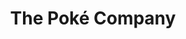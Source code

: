 ---
layout: place
title: The Poké Company
permalink: /florida/boca-raton/the-poke-company.html
stateAbbr: FL
stateName: Florida
cityName: Boca Raton
seo:
  type: restaurant
  links: null
place_id: ChIJN-j7Kx3i2IgRVdDTkO_0P80
photos:
  - name: >-
      places/ChIJN-j7Kx3i2IgRVdDTkO_0P80/photos/AeeoHcIjrxys8Rlw-k-9hCrJ8jVcZvgl7zWrCnP0RqSTbVAqRaZfqdgbKSQicZVJ2eNgTtLr7hXp-YxfVcJpQ-NQr7k99B8Hh-LKJaoR6jyc5l5nfrDI0YJNs-My5M8XscuGSoycnpZO3A1AZkPh25AuX-lpCDWiCmN3cdBtB3J9EVifWMn0QTybUQ6X_IdjI5IZus3y7b1dwO6Vdw8xaKoSTeWQtng-MnA8oEDpOS_-NwYCwitij3gjVbkloyRQ6muLDcpsTZE54CI5gLkeH64kNVsQoKBTOf3p_tL0KM-Pod7KWg
    widthPx: 4800
    heightPx: 3204
    authorAttributions:
      - displayName: The Poké Company
        uri: https://maps.google.com/maps/contrib/100958428651745776829
        photoUri: >-
          https://lh3.googleusercontent.com/a-/ALV-UjW0-Y9V7Eu-HREbHPiO8tTQXl5lS_XrB6vqSZn_q2tsUyN-v_I=s100-p-k-no-mo
    flagContentUri: >-
      https://www.google.com/local/imagery/report/?cb_client=maps_api_places.places_api&image_key=!1e10!2sAF1QipM-cQ3s-aXi-23vLj992HrE55Y7zWfqiNFVTV3S&hl=en-US
    googleMapsUri: >-
      https://www.google.com/maps/place//data=!3m4!1e2!3m2!1sAF1QipM-cQ3s-aXi-23vLj992HrE55Y7zWfqiNFVTV3S!2e10!4m2!3m1!1s0x88d8e21d2bfbe837:0xcd3ff4ef90d3d055
  - name: >-
      places/ChIJN-j7Kx3i2IgRVdDTkO_0P80/photos/AeeoHcJDGuQdBgZalHhedtsDIuvGxai4PMQsTeGi0V6luFP4ICMdjivDa9ySp-RZCcN7ZHlBZuksJ9_vS1rOxLMusQI6V_-HYDU3U0DBGNnAK465FHeO7WiKqX7netz7nC2vfdPsuNa2gFLi1DfNmE2ifTFi9OFmnhrJJPYTcogUe9fm3e00i0U9SI8_nZ5PCNiEmORMX3iGoZIxfDwHWNyIUpP8hFWsQSLT4gctNc6viWHPFnWUV2VyLQ7tTLZABT-1--IkHJSB1ldS9qPKV_Kd6YwROOVQ0w2fMPFZOvOfUZ6gVg
    widthPx: 2119
    heightPx: 1192
    authorAttributions:
      - displayName: The Poké Company
        uri: https://maps.google.com/maps/contrib/100958428651745776829
        photoUri: >-
          https://lh3.googleusercontent.com/a-/ALV-UjW0-Y9V7Eu-HREbHPiO8tTQXl5lS_XrB6vqSZn_q2tsUyN-v_I=s100-p-k-no-mo
    flagContentUri: >-
      https://www.google.com/local/imagery/report/?cb_client=maps_api_places.places_api&image_key=!1e10!2sAF1QipOF0aaKg8H929xBef4yz73Hna_HYVk7kgoyNukB&hl=en-US
    googleMapsUri: >-
      https://www.google.com/maps/place//data=!3m4!1e2!3m2!1sAF1QipOF0aaKg8H929xBef4yz73Hna_HYVk7kgoyNukB!2e10!4m2!3m1!1s0x88d8e21d2bfbe837:0xcd3ff4ef90d3d055
  - name: >-
      places/ChIJN-j7Kx3i2IgRVdDTkO_0P80/photos/AeeoHcJpUHRV9dgUnLLOQF94a7ntBPuerRIVUS624Y9nwggPd6xhxIAGVPBsdCeC1zf3xGvAh249s10PSefWp4wHA4xPLXPWc4eoPWXn_p02JsZwKowEpRa0e0BBLgsnDNUi52tkecQ83TqS8OFsE4pJDqmEILC3DTwY-KvzF8GgYg9H1gI9fIWr6hCIr0GVryV_k0FwnDUcfBktmVzZmuj3RQfBkv7K0h0FzwuVcqFMJ373en0HGS-LFMQ75b7Ct_TWSRUEAdu8uv2XVwQMxK36Ubat9FSXdNoVw5d4Mz6KiQkIQiJCse_neL3na6EBE-BEVZsOtQM3biIoNoOWVESSsiP27F8nxi_TaHqQkm08cRjSVzfOAktaceP58DW1QQ5AIUF3zfAu6N1AvNk_xOyWmWijb5pXk5TDvdNBu9Jjjiaerow
    widthPx: 1242
    heightPx: 2208
    authorAttributions:
      - displayName: Kaui Lane
        uri: https://maps.google.com/maps/contrib/109239444899650823881
        photoUri: >-
          https://lh3.googleusercontent.com/a/ACg8ocIzaBmvw62eeb71pj41sNn6Oo-fECSf2ftHwXrw6K06jP4ahw=s100-p-k-no-mo
    flagContentUri: >-
      https://www.google.com/local/imagery/report/?cb_client=maps_api_places.places_api&image_key=!1e10!2sCIHM0ogKEICAgMDo2Pv4nAE&hl=en-US
    googleMapsUri: >-
      https://www.google.com/maps/place//data=!3m4!1e2!3m2!1sCIHM0ogKEICAgMDo2Pv4nAE!2e10!4m2!3m1!1s0x88d8e21d2bfbe837:0xcd3ff4ef90d3d055
  - name: >-
      places/ChIJN-j7Kx3i2IgRVdDTkO_0P80/photos/AeeoHcKCf-CR2oFF9FK3pkAZ1RgYx2mZI75N14CA4TBEQ7McE7L1maLujpCF3FM6k1Muj2qZBN13NshjvqD5CV9meQ4L4Az0gATD3x_2r-_SU-9E3zUN4CyJZpIShTNfadXPVY3h-cvvlUOEGvkw5KYxJQBw0wEPgyWvMMEKpMNbBU_Vi-jC0RHtRQAsZuFlO08htZ4SqIg0yGa3setQZhmuJgfrhT8QIloPCPt732gG-L35W1MBKNWUxNYE0T8ed4YIv_WDnY2CTxp8giZ70uLybkrFjQiXc8sG3pgKu55VqHCV0A
    widthPx: 1280
    heightPx: 1600
    authorAttributions:
      - displayName: The Poké Company
        uri: https://maps.google.com/maps/contrib/100958428651745776829
        photoUri: >-
          https://lh3.googleusercontent.com/a-/ALV-UjW0-Y9V7Eu-HREbHPiO8tTQXl5lS_XrB6vqSZn_q2tsUyN-v_I=s100-p-k-no-mo
    flagContentUri: >-
      https://www.google.com/local/imagery/report/?cb_client=maps_api_places.places_api&image_key=!1e10!2sAF1QipN0wt_s1ruUuXqMTAHdxapzSfPmSbHY2D_zzUtp&hl=en-US
    googleMapsUri: >-
      https://www.google.com/maps/place//data=!3m4!1e2!3m2!1sAF1QipN0wt_s1ruUuXqMTAHdxapzSfPmSbHY2D_zzUtp!2e10!4m2!3m1!1s0x88d8e21d2bfbe837:0xcd3ff4ef90d3d055
  - name: >-
      places/ChIJN-j7Kx3i2IgRVdDTkO_0P80/photos/AeeoHcLYSlNPpn7Fb0qXOnlXY8Kco5u5wXulzQAJKuMbf_AxolPFTYJ2uoZlWtnkTp79IDI377b_oywdispBdcPN-Vnd0pRrnaPEDn5aWYU3Eht2JpOA0bfWiIMRtiJHJrhUAZdWX4r0tuodkKvD6HuZgZUnt-Dbwmm5cTcXzasIh2tdGxr9a-DD2CeFib-PDwFPTFdRc1CZ4_3lHYGnXD0jJCgZ6Va-7qb5KRmwM_tYpJQHFR6u5IugmRBb-wABsrBVzhOHPyNaUl0GcxblI-lHoZv-PRwPTuEwIoiNM_ZB58XOuRyvHtyG4vw_SkniuozrCR5dXnbJvqVQP3C5MDaY52fxED3i-4i7W3AUZgkDtLNw8E347pznT6O5inFZiKly6R2P5QnKaXZpMN2EggIxmtOFOhDOq35bSmbW7pPYfkc
    widthPx: 1536
    heightPx: 2048
    authorAttributions:
      - displayName: Elizabeth Roth
        uri: https://maps.google.com/maps/contrib/118065659529943352034
        photoUri: >-
          https://lh3.googleusercontent.com/a/ACg8ocI2bAHtbUHfeUk843CIzeIZCgT55Fw3N1JpAOoZa6OVMWj4Xw=s100-p-k-no-mo
    flagContentUri: >-
      https://www.google.com/local/imagery/report/?cb_client=maps_api_places.places_api&image_key=!1e10!2sCIHM0ogKEICAgICBwZu7cg&hl=en-US
    googleMapsUri: >-
      https://www.google.com/maps/place//data=!3m4!1e2!3m2!1sCIHM0ogKEICAgICBwZu7cg!2e10!4m2!3m1!1s0x88d8e21d2bfbe837:0xcd3ff4ef90d3d055
  - name: >-
      places/ChIJN-j7Kx3i2IgRVdDTkO_0P80/photos/AeeoHcJiKOcIa1kOmFYLQMeNXnE1iDPrcc9uhg_Z6oSnyoIsTRFtZe5nF8pUBPCWqN70OhQJvftNVlLqefOSnep51plW6UX1r_PdNw-piNWL8EgTgblXmpvuF2kvhRGgF5OxiZUztGmwY25QUPFu9BNiTmMbwdAixniySPFvuVz97Hj5AHd1KVoHOazmh5S6oMvj7XUyJKNWghMhHAQmSQ-A9ssyhZM7l6RWTqWApcfKDDtrivCMGFBY0hr-VXiSv-v_7Dzf8ROVbHWiSFu4OBuCci0O54EUy8rs00nXtpIhTg-88LlmsFXZXQFiRkxMNmFGIBtxw24l4084cytwme1z3ZiXVQO5JiI-xkMe_snAP7lR6dnTfY7FMd6wqBuJo4K-c1gNo2vFZM66nOP80ljKSkZfttfUi3hOJCxXGD4144KqAvOe
    widthPx: 4032
    heightPx: 3024
    authorAttributions:
      - displayName: Debbie Turner
        uri: https://maps.google.com/maps/contrib/103301784247594044618
        photoUri: >-
          https://lh3.googleusercontent.com/a-/ALV-UjVAM9uqy5DPvcsFD-TmAoSt5wX0mdnYU5jx12ZNAWzJXJBHcB36=s100-p-k-no-mo
    flagContentUri: >-
      https://www.google.com/local/imagery/report/?cb_client=maps_api_places.places_api&image_key=!1e10!2sCIHM0ogKEICAgIDaoK34wAE&hl=en-US
    googleMapsUri: >-
      https://www.google.com/maps/place//data=!3m4!1e2!3m2!1sCIHM0ogKEICAgIDaoK34wAE!2e10!4m2!3m1!1s0x88d8e21d2bfbe837:0xcd3ff4ef90d3d055
  - name: >-
      places/ChIJN-j7Kx3i2IgRVdDTkO_0P80/photos/AeeoHcIofP4UCPkVtejGZ6B1YLQkBl9Y1VxRzNWqRNkM_buqiqCdJsUpfwS3W0nliKnWwVH7xAFcebU6xbj9ZTMZh8rTCsA2FvJZIShfLceLogYD69bHQcxIIu3mSAMUFx8Lzdv6x4EDksZo-Cd6hxUpKg_iCJgA74i2n86tgWvyQ7VdLxC55b6PRwR4RkLknVjTQi8mynzKIyGbVllqO8dso98h3V6csSwZITlWJ15_DAGxXNKNyD_DP1ld_CIntxJCyAA2hnabZrrUEI3zZPWj6fRU-Ozp-aBeynf_xAm9TBXJAP8dIyZIN8bNZXWZVS_DCbeOCHK45Mc8fpiJaXBU4J0URRfNfHqkopJ1dPkJvuhm7wKOC4NJ09U0v91Vrh028j5_H7p80I1wLRSqPCZnQa8c6J1mkn7mpki-FQsEZ3GZ5A
    widthPx: 3456
    heightPx: 4608
    authorAttributions:
      - displayName: Di
        uri: https://maps.google.com/maps/contrib/111018656907077453783
        photoUri: >-
          https://lh3.googleusercontent.com/a-/ALV-UjV6ALRJKMcOqpr1e0d00ps7WQKoKtUYNQsB66fJXe8n2uM1_Eh1=s100-p-k-no-mo
    flagContentUri: >-
      https://www.google.com/local/imagery/report/?cb_client=maps_api_places.places_api&image_key=!1e10!2sCIHM0ogKEICAgID2sperYQ&hl=en-US
    googleMapsUri: >-
      https://www.google.com/maps/place//data=!3m4!1e2!3m2!1sCIHM0ogKEICAgID2sperYQ!2e10!4m2!3m1!1s0x88d8e21d2bfbe837:0xcd3ff4ef90d3d055
  - name: >-
      places/ChIJN-j7Kx3i2IgRVdDTkO_0P80/photos/AeeoHcKtrSvMq6vmq7R_WLl-hC6Nn_o0M9-el2wSOKjinAf-IX1K44J8IrNWO924m3g5m7f-96fYJBRd7Fc6eiSVuBW4aQzL--LN7AbSt6nzI80oze4m8asCLzit-Sj0C2cCuKmzqtWikNqDRh-PdvlfE6GWykbzPjl_Ip63nAyrDgLz_698nnb5bmeNHAOCHZWL_o3lwJtxuffjxC3H1IZHFewGmzFs5NpsRmmCZtxV0pfBlgwe_gavrEEmgWKLd1UjCLuLKVxZHggP66g2c-QB6SugUxha_6tECCWBq6cNlhetvw
    widthPx: 2989
    heightPx: 1572
    authorAttributions:
      - displayName: The Poké Company
        uri: https://maps.google.com/maps/contrib/100958428651745776829
        photoUri: >-
          https://lh3.googleusercontent.com/a-/ALV-UjW0-Y9V7Eu-HREbHPiO8tTQXl5lS_XrB6vqSZn_q2tsUyN-v_I=s100-p-k-no-mo
    flagContentUri: >-
      https://www.google.com/local/imagery/report/?cb_client=maps_api_places.places_api&image_key=!1e10!2sAF1QipOo_wyL7MJ6IhSvVBLKYpRnp6XRVmfy5JdgL9VT&hl=en-US
    googleMapsUri: >-
      https://www.google.com/maps/place//data=!3m4!1e2!3m2!1sAF1QipOo_wyL7MJ6IhSvVBLKYpRnp6XRVmfy5JdgL9VT!2e10!4m2!3m1!1s0x88d8e21d2bfbe837:0xcd3ff4ef90d3d055
  - name: >-
      places/ChIJN-j7Kx3i2IgRVdDTkO_0P80/photos/AeeoHcJKX1Vj3esix-bdVQhJNmlzsCwwhZTeSBFG0IvgTdWvPsxBD8UFw7pwcuPAKaF0wiPX931GXzGImXV5psURhiJN-j9fNX13kSQ0neXVUOmti7izAUeYekD1X6LC4HF6V-BYeFtBxCByENt3dmZ2OC8ZHjZmrFOF9PBZsV881xA5ATMYckNWiGmJb6Bo9WcOx4mKseB7j3vzifo5tTKz5cslw3uZoVBE7GOm2r1xxViRnCDwuXjjdjD4K0qiqST1zGfjSMDA48GI2IB8lBTVy3vuTpcuf9SUoFMZXwm1RESEsf0rKEg9GdB2MQeI24Vj2rB9xlvK-giKl_3GESX3rpKmVESdw24QJT0CfjlIxOJ-T3xJmz91a4PmhEwukdLbFSsG5WBKQwvZPy2ET15ZGH3ts4LcKYEEYckvLpbaY1-37A
    widthPx: 2268
    heightPx: 4032
    authorAttributions:
      - displayName: Herve Andrieu
        uri: https://maps.google.com/maps/contrib/103860424887223121539
        photoUri: >-
          https://lh3.googleusercontent.com/a-/ALV-UjWBVGHE8QH1qcumbNCv7yEv4gsBt7y1_KF-1rymodXGb7DRNPtHnw=s100-p-k-no-mo
    flagContentUri: >-
      https://www.google.com/local/imagery/report/?cb_client=maps_api_places.places_api&image_key=!1e10!2sCIHM0ogKEICAgICkx82PVQ&hl=en-US
    googleMapsUri: >-
      https://www.google.com/maps/place//data=!3m4!1e2!3m2!1sCIHM0ogKEICAgICkx82PVQ!2e10!4m2!3m1!1s0x88d8e21d2bfbe837:0xcd3ff4ef90d3d055
  - name: >-
      places/ChIJN-j7Kx3i2IgRVdDTkO_0P80/photos/AeeoHcL0cvhsyKe0JtIb-FKqbiM3QR4PwCSeQ2aVjDdpSfvfCov5dLndXOqvtPY5UwmiIsQnXK-KQAV_QTtrY5bYsvOQc4Du_bKUVKVYol-K-bsHp6Gi_uSc_UIfnq9mhEqf4jHtf2n0fYzmC5tasaLRSDTBjRTRpBLep2ji9rsTe3ru0nb-BhkiF6k3NtxZF3IgUYZbvilqaVmyD3Iavf4BO2gHLnxIy6kJUMEqZlyZRFxuPi21pkY9aZNGeuy0TQRAI5RcJ3H3zZQwVC3WjDI81-cNdpris4Q8BJlsuZo_TLsxJlp10uuJT-5lt62Z-zH_4cw0jekBf9_cpvfuKha_q3jXSDMx8bgIp2IQa2bwqGi3vnACz4TqPYmg5H2PETQlXncmNX2Q5XMo18OUxpRpU_AsROpeghWaG5ojgW0Ss6nfLvvk
    widthPx: 4032
    heightPx: 3024
    authorAttributions:
      - displayName: Debbie Turner
        uri: https://maps.google.com/maps/contrib/103301784247594044618
        photoUri: >-
          https://lh3.googleusercontent.com/a-/ALV-UjVAM9uqy5DPvcsFD-TmAoSt5wX0mdnYU5jx12ZNAWzJXJBHcB36=s100-p-k-no-mo
    flagContentUri: >-
      https://www.google.com/local/imagery/report/?cb_client=maps_api_places.places_api&image_key=!1e10!2sCIHM0ogKEICAgIDaoK24vwE&hl=en-US
    googleMapsUri: >-
      https://www.google.com/maps/place//data=!3m4!1e2!3m2!1sCIHM0ogKEICAgIDaoK24vwE!2e10!4m2!3m1!1s0x88d8e21d2bfbe837:0xcd3ff4ef90d3d055
address: 555 N Federal Hwy, Boca Raton, FL 33432, USA
street: 555 N Federal Hwy
city: Boca Raton
state: FL
zip: '33432'
country: USA
neighborhood: null
latitude: '26.355306'
longitude: '-80.086674'
accessibility_options:
  wheelchairAccessibleParking: true
  wheelchairAccessibleEntrance: true
  wheelchairAccessibleRestroom: true
  wheelchairAccessibleSeating: true
business_status: OPERATIONAL
name: The Poké Company
google_maps_links:
  directionsUri: >-
    https://www.google.com/maps/dir//''/data=!4m7!4m6!1m1!4e2!1m2!1m1!1s0x88d8e21d2bfbe837:0xcd3ff4ef90d3d055!3e0
  placeUri: https://maps.google.com/?cid=14789809011072159829
  writeAReviewUri: >-
    https://www.google.com/maps/place//data=!4m3!3m2!1s0x88d8e21d2bfbe837:0xcd3ff4ef90d3d055!12e1
  reviewsUri: >-
    https://www.google.com/maps/place//data=!4m4!3m3!1s0x88d8e21d2bfbe837:0xcd3ff4ef90d3d055!9m1!1b1
  photosUri: >-
    https://www.google.com/maps/place//data=!4m3!3m2!1s0x88d8e21d2bfbe837:0xcd3ff4ef90d3d055!10e5
primary_type: Restaurant
opening_hours:
  regular: null
  current: null
secondary_opening_hours:
  regular:
    weekdayDescriptions: null
    type: null
  current:
    weekdayDescriptions: null
    type: null
phone: null
price_level: null
price_range: null
rating: null
rating_count: 0
website: null
description: >-
  Discover The Poké Company in Boca Raton, FL$$$The Poké Company in Boca Raton,
  Florida, stands out as a vibrant spot for enjoying fresh poké bowls crafted
  with high-quality ingredients. This restaurant, conveniently located on North
  Federal Highway, offers accessible features like wheelchair-friendly parking
  and entrances, making it welcoming for all diners seeking a casual meal. Its
  lively atmosphere, as seen in shared photos, creates an inviting setting
  perfect for a quick lunch or relaxed gathering. For those exploring healthy,
  flavor-packed options in the area, it delivers a tropical-inspired twist that
  feels both refreshing and satisfying, ideal for anyone searching for top-rated
  fresh fish dishes near me.
generative_summary: >-
  Discover The Poké Company in Boca Raton, FL$$$The Poké Company in Boca Raton,
  Florida, stands out as a vibrant spot for enjoying fresh poké bowls crafted
  with high-quality ingredients. This restaurant, conveniently located on North
  Federal Highway, offers accessible features like wheelchair-friendly parking
  and entrances, making it welcoming for all diners seeking a casual meal. Its
  lively atmosphere, as seen in shared photos, creates an inviting setting
  perfect for a quick lunch or relaxed gathering. For those exploring healthy,
  flavor-packed options in the area, it delivers a tropical-inspired twist that
  feels both refreshing and satisfying, ideal for anyone searching for top-rated
  fresh fish dishes near me.
generative_disclosure: Summarized by AI using the Grok-3-Mini model.
reviews: null
review_summary: >-
  What Customers Are Saying$$$From what people share about The Poké Company,
  it's clear that the fresh ingredients and customizable bowls keep folks coming
  back for more. Many appreciate the generous portions and the way the flavors
  balance perfectly, making it a go-to for a light yet fulfilling meal. Visitors
  often mention the welcoming vibe and smooth service, highlighting how it
  stands out as a healthy dining choice in the neighborhood. Overall, the
  feedback leans positive, with folks enjoying the authentic taste that adds a
  fun element to their day, though some note it's best for those who love
  seafood adventures. If you're on the hunt for reliable spots serving up fresh
  options like this, it seems like a solid pick that delivers on both taste and
  convenience.
review_disclosure: Summarized by AI using the Grok-3-Mini model.
parking_options: null
payment_options: null
allow_dogs: null
curbside_pickup: null
delivery: null
dine_in: null
good_for_children: null
good_for_groups: null
good_for_sports: null
live_music: null
menu_for_children: null
outdoor_seating: null
reservable: null
restroom: null
serves_beer: null
serves_breakfast: null
serves_brunch: null
serves_cocktails: null
serves_coffee: null
serves_dinner: null
serves_dessert: null
serves_lunch: null
serves_vegetarian_food: null
serves_wine: null
takeout: null
update_category: pro
places_description: null

---